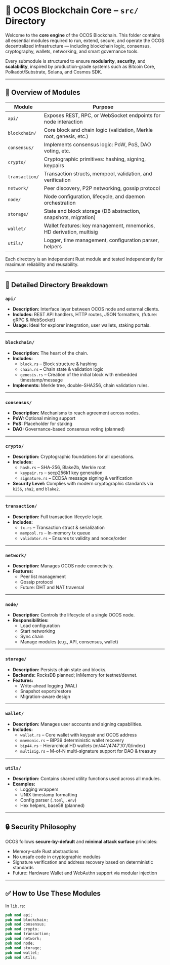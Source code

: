 # 🧠 OCOS Blockchain Core – `src/` Directory

Welcome to the **core engine** of the OCOS Blockchain. This folder contains all essential modules required to run, extend, secure, and operate the OCOS decentralized infrastructure — including blockchain logic, consensus, cryptography, wallets, networking, and smart governance tools.

Every submodule is structured to ensure **modularity**, **security**, and **scalability**, inspired by production-grade systems such as Bitcoin Core, Polkadot/Substrate, Solana, and Cosmos SDK.

---

## 🧩 Overview of Modules

| Module         | Purpose                                                                 |
|----------------|-------------------------------------------------------------------------|
| `api/`         | Exposes REST, RPC, or WebSocket endpoints for node interaction          |
| `blockchain/`  | Core block and chain logic (validation, Merkle root, genesis, etc.)     |
| `consensus/`   | Implements consensus logic: PoW, PoS, DAO voting, etc.                  |
| `crypto/`      | Cryptographic primitives: hashing, signing, keypairs                    |
| `transaction/` | Transaction structs, mempool, validation, and verification              |
| `network/`     | Peer discovery, P2P networking, gossip protocol                         |
| `node/`        | Node configuration, lifecycle, and daemon orchestration                 |
| `storage/`     | State and block storage (DB abstraction, snapshots, migration)          |
| `wallet/`      | Wallet features: key management, mnemonics, HD derivation, multisig     |
| `utils/`       | Logger, time management, configuration parser, helpers                  |

Each directory is an independent Rust module and tested independently for maximum reliability and reusability.

---

## 📂 Detailed Directory Breakdown

### `api/`
- **Description:** Interface layer between OCOS node and external clients.
- **Includes:** REST API handlers, HTTP routes, JSON formatters, (future: gRPC & WebSocket)
- **Usage:** Ideal for explorer integration, user wallets, staking portals.

---

### `blockchain/`
- **Description:** The heart of the chain.
- **Includes:**
  - `block.rs` – Block structure & hashing
  - `chain.rs` – Chain state & validation logic
  - `genesis.rs` – Creation of the initial block with embedded timestamp/message
- **Implements:** Merkle tree, double-SHA256, chain validation rules.

---

### `consensus/`
- **Description:** Mechanisms to reach agreement across nodes.
- **PoW:** Optional mining support  
- **PoS:** Placeholder for staking  
- **DAO:** Governance-based consensus voting (planned)

---

### `crypto/`
- **Description:** Cryptographic foundations for all operations.
- **Includes:**
  - `hash.rs` – SHA-256, Blake2b, Merkle root
  - `keypair.rs` – secp256k1 key generation
  - `signature.rs` – ECDSA message signing & verification
- **Security Level:** Complies with modern cryptographic standards via `k256`, `sha2`, and `blake2`.

---

### `transaction/`
- **Description:** Full transaction lifecycle logic.
- **Includes:**
  - `tx.rs` – Transaction struct & serialization
  - `mempool.rs` – In-memory tx queue
  - `validator.rs` – Ensures tx validity and nonce/order

---

### `network/`
- **Description:** Manages OCOS node connectivity.
- **Features:**
  - Peer list management
  - Gossip protocol
  - Future: DHT and NAT traversal

---

### `node/`
- **Description:** Controls the lifecycle of a single OCOS node.
- **Responsibilities:**
  - Load configuration
  - Start networking
  - Sync chain
  - Manage modules (e.g., API, consensus, wallet)

---

### `storage/`
- **Description:** Persists chain state and blocks.
- **Backends:** RocksDB planned; InMemory for testnet/devnet.
- **Features:**
  - Write-ahead logging (WAL)
  - Snapshot export/restore
  - Migration-aware design

---

### `wallet/`
- **Description:** Manages user accounts and signing capabilities.
- **Includes:**
  - `wallet.rs` – Core wallet with keypair and OCOS address
  - `mnemonic.rs` – BIP39 deterministic wallet recovery
  - `bip44.rs` – Hierarchical HD wallets (m/44'/4747'/0'/0/index)
  - `multisig.rs` – M-of-N multi-signature support for DAO & treasury

---

### `utils/`
- **Description:** Contains shared utility functions used across all modules.
- **Examples:**
  - Logging wrappers
  - UNIX timestamp formatting
  - Config parser (`.toml`, `.env`)
  - Hex helpers, base58 (planned)

---

## 🔒 Security Philosophy

OCOS follows **secure-by-default** and **minimal attack surface** principles:
- Memory-safe Rust abstractions
- No unsafe code in cryptographic modules
- Signature verification and address recovery based on deterministic standards
- Future: Hardware Wallet and WebAuthn support via modular injection

---

## ✅ How to Use These Modules

In `lib.rs`:

```rust
pub mod api;
pub mod blockchain;
pub mod consensus;
pub mod crypto;
pub mod transaction;
pub mod network;
pub mod node;
pub mod storage;
pub mod wallet;
pub mod utils;
